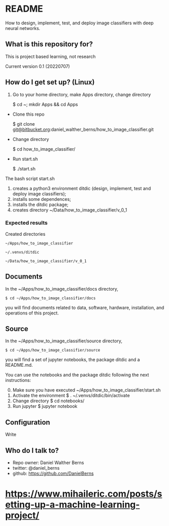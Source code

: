 # README

How to design, implement, test, and deploy image classifiers with deep neural networks.

## What is this repository for?

This is project based learning, not research

Current version 0.1 (20220707)

## How do I get set up? (Linux)

1. Go to your home directory, make Apps directory, change directory

    $ cd ~; mkdir Apps && cd Apps
    
* Clone this repo

    $ git clone git@bitbucket.org:daniel_walther_berns/how_to_image_classifier.git
    
* Change directory

    $ cd how_to_image_classifier/
    
* Run start.sh

    $ ./start.sh

The bash script start.sh 
1. creates a python3 environment ditdic (design, implement, test and deploy image classifiers);
2. installs some dependences;
3. installs the ditdic package; 
3. creates directory ~/Data/how_to_image_classifier/v_0_1

### Expected results

Created directories

    ~/Apps/how_to_image_classifier
    
    ~/.venvs/ditdic
    
    ~/Data/how_to_image_classifier/v_0_1


## Documents

In the ~/Apps/how_to_image_classifier/docs directory, 
    
    $ cd ~/Apps/how_to_image_classifier/docs
    
you will find documents related to data, software, hardware, installation, and operations of
this project.


## Source

In the ~/Apps/how_to_image_classifier/source directory,
    
    $ cd ~/Apps/how_to_image_classifier/source
    
you will find a set of jupyter notebooks, the package ditdic and a README.md.

You can use the notebooks and the package ditdic following the next instructions:

0. Make sure you have executed ~/Apps/how_to_image_classifier/start.sh
1. Activate the environment
    $ . ~/.venvs/ditdic/bin/activate
2. Change directory
    $ cd notebooks/
3. Run jupyter
    $ jupyter notebook
## Configuration

Write

## Who do I talk to?

* Repo owner: Daniel Walther Berns 
* twitter: @daniel_berns
* github: https://github.com/DanielBerns


# https://www.mihaileric.com/posts/setting-up-a-machine-learning-project/
